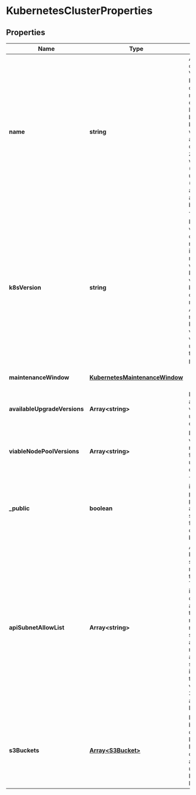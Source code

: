 # KubernetesClusterProperties

## Properties
| Name | Type | Description | Notes |
| ------------ | ------------- | ------------- | ------------- |
| **name** | **string** | A Kubernetes cluster name. Valid Kubernetes cluster name must be 63 characters or less and must be empty or begin and end with an alphanumeric character ([a-z0-9A-Z]) with dashes (-), underscores (_), dots (.), and alphanumerics between. | [default to undefined] |
| **k8sVersion** | **string** | The Kubernetes version the cluster is running. This imposes restrictions on what Kubernetes versions can be run in a cluster\'s nodepools. Additionally, not all Kubernetes versions are viable upgrade targets for all prior versions. | [optional] [default to undefined] |
| **maintenanceWindow** | [**KubernetesMaintenanceWindow**](KubernetesMaintenanceWindow.md) |  | [optional] [default to undefined] |
| **availableUpgradeVersions** | **Array&lt;string&gt;** | List of available versions for upgrading the cluster | [optional] [default to undefined] |
| **viableNodePoolVersions** | **Array&lt;string&gt;** | List of versions that may be used for node pools under this cluster | [optional] [default to undefined] |
| **_public** | **boolean** | The indicator if the cluster is public or private. Be aware that setting it to false is currently in beta phase. | [optional] [default to true] |
| **apiSubnetAllowList** | **Array&lt;string&gt;** | Access to the K8s API server is restricted to these CIDRs. Traffic, internal to the cluster, is not affected by this restriction. If no allowlist is specified, access is not restricted. If an IP without subnet mask is provided, the default value is used: 32 for IPv4 and 128 for IPv6. | [optional] [default to undefined] |
| **s3Buckets** | [**Array&lt;S3Bucket&gt;**](S3Bucket.md) | List of S3 bucket configured for K8s usage. For now it contains only an S3 bucket used to store K8s API audit logs | [optional] [default to undefined] |


